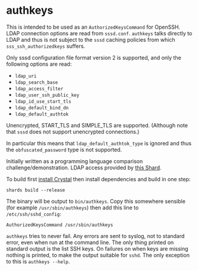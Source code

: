 # authkeys

This is intended to be used as an `AuthorizedKeysCommand` for OpenSSH. LDAP connection options are read from
`sssd.conf`. `authkeys` talks directly to LDAP and thus is not subject to the `sssd` caching policies from which
`sss_ssh_authorizedkeys` suffers.

Only sssd configuration file format version 2 is supported, and only the following options are
read:

  * `ldap_uri`
  * `ldap_search_base`
  * `ldap_access_filter`
  * `ldap_user_ssh_public_key`
  * `ldap_id_use_start_tls`
  * `ldap_default_bind_dn`
  * `ldap_default_authtok`

Unencrypted, START_TLS and SIMPLE_TLS are supported. (Although note that `sssd` does not support unencrypted connections.)

In particular this means that `ldap_default_authtok_type` is ignored and thus the `obfuscated_password` type is
not supported.

Initially written as a programming language comparison challenge/demonstration. LDAP access provided by
[this Shard](https://github.com/spider-gazelle/crystal-ldap).

To build first [install Crystal](https://crystal-lang.org/install/) then install dependencies and build in one step:

    shards build --release

The binary will be output to `bin/authkeys`. Copy this somewhere sensible (for example `/usr/sbin/authkeys`)
then add this line to `/etc/ssh/sshd_config`:

    AuthorizedKeysCommand /usr/sbin/authkeys

`authkeys` tries to never fail. Any errors are sent to syslog, not to standard error, even when run at the command line. The only thing printed on standard output is the list SSH keys. On failures on when keys are missing nothing is printed, to make the output suitable for `sshd`. The only exception to this is `authkeys --help`.
